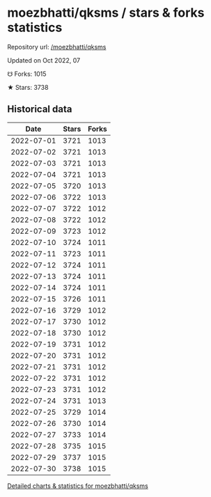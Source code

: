 # moezbhatti/qksms / stars & forks statistics

Repository url: [/moezbhatti/qksms](https://github.com/moezbhatti/qksms)

Updated on Oct 2022, 07

☋ Forks: 1015

★ Stars: 3738

## Historical data
| Date | Stars | Forks |
|------|-------|-------|
| 2022-07-01 | 3721 | 1013 | 
| 2022-07-02 | 3721 | 1013 | 
| 2022-07-03 | 3721 | 1013 | 
| 2022-07-04 | 3721 | 1013 | 
| 2022-07-05 | 3720 | 1013 | 
| 2022-07-06 | 3722 | 1013 | 
| 2022-07-07 | 3722 | 1012 | 
| 2022-07-08 | 3722 | 1012 | 
| 2022-07-09 | 3723 | 1012 | 
| 2022-07-10 | 3724 | 1011 | 
| 2022-07-11 | 3723 | 1011 | 
| 2022-07-12 | 3724 | 1011 | 
| 2022-07-13 | 3724 | 1011 | 
| 2022-07-14 | 3724 | 1011 | 
| 2022-07-15 | 3726 | 1011 | 
| 2022-07-16 | 3729 | 1012 | 
| 2022-07-17 | 3730 | 1012 | 
| 2022-07-18 | 3730 | 1012 | 
| 2022-07-19 | 3731 | 1012 | 
| 2022-07-20 | 3731 | 1012 | 
| 2022-07-21 | 3731 | 1012 | 
| 2022-07-22 | 3731 | 1012 | 
| 2022-07-23 | 3731 | 1012 | 
| 2022-07-24 | 3731 | 1013 | 
| 2022-07-25 | 3729 | 1014 | 
| 2022-07-26 | 3730 | 1014 | 
| 2022-07-27 | 3733 | 1014 | 
| 2022-07-28 | 3735 | 1015 | 
| 2022-07-29 | 3737 | 1015 | 
| 2022-07-30 | 3738 | 1015 | 


[Detailed charts & statistics for moezbhatti/qksms](https://reviewgithub.com/rep/moezbhatti/qksms)
